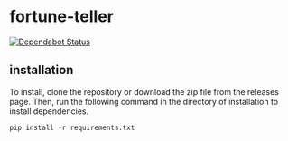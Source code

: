 # fortune-teller

[![Dependabot Status](https://api.dependabot.com/badges/status?host=github&repo=bsoyka/fortune-teller)](https://dependabot.com)

## installation
To install, clone the repository or download the zip file from the releases page.  Then, run the following command in the directory of installation to install dependencies.
```
pip install -r requirements.txt
```
